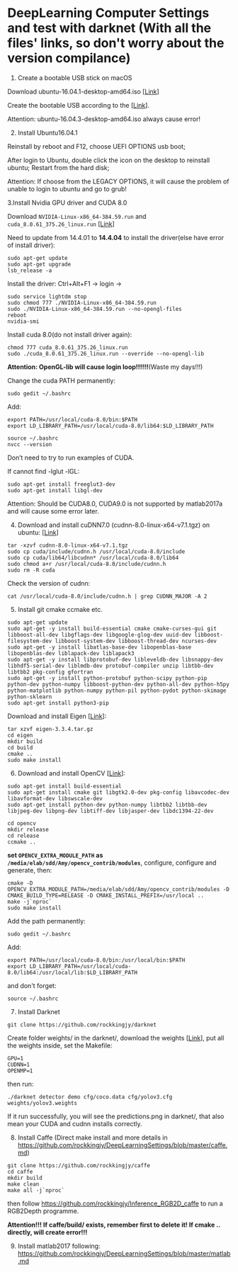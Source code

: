 # DeepLearning Computer Settings and test with darknet (With all the files' links, so don't worry about the version compilance)

1. Create a bootable USB stick on macOS

Download ubuntu-16.04.1-desktop-amd64.iso [[Link](https://drive.google.com/drive/folders/11TobALF_VWeBLsCfoVtJhGeRUMW_Oq1m?usp=sharing)]

Create the bootable USB according to the [[Link](https://tutorials.ubuntu.com/tutorial/tutorial-create-a-usb-stick-on-macos#6)].

Attention: ubuntu-16.04.3-desktop-amd64.iso always cause error!

2. Install Ubuntu16.04.1

Reinstall by reboot and F12, choose UEFI OPTIONS usb boot;

After login to Ubuntu, double click the icon on the desktop to reinstall ubuntu; Restart from the hard disk;

Attention: If choose from the LEGACY OPTIONS, it will cause the problem of unable to login to ubuntu and go to grub!

3.Install Nvidia GPU driver and CUDA 8.0

Download `NVIDIA-Linux-x86_64-384.59.run` and `cuda_8.0.61_375.26_linux.run` [[Link](https://drive.google.com/drive/folders/11TobALF_VWeBLsCfoVtJhGeRUMW_Oq1m?usp=sharing)]

Need to update from 14.4.01 to **14.4.04** to install the driver(else have error of install driver):
```
sudo apt-get update
sudo apt-get upgrade
lsb_release -a
```
Install the driver:
Ctrl+Alt+F1 -> login -> 
```
sudo service lightdm stop 
sudo chmod 777 ./NVIDIA-Linux-x86_64-384.59.run
sudo ./NVIDIA-Linux-x86_64-384.59.run --no-opengl-files 
reboot
nvidia-smi
```
Install cuda 8.0(do not install driver again):
```
chmod 777 cuda_8.0.61_375.26_linux.run
sudo ./cuda_8.0.61_375.26_linux.run --override --no-opengl-lib     
```
**Attention: OpenGL-lib will cause login loop!!!!!!**(Waste my days!!!)

Change the cuda PATH permanently:
```
sudo gedit ~/.bashrc
```
Add:
```
export PATH=/usr/local/cuda-8.0/bin:$PATH
export LD_LIBRARY_PATH=/usr/local/cuda-8.0/lib64:$LD_LIBRARY_PATH
```
```
source ~/.bashrc
nvcc --version
```
Don’t need to try to run examples of CUDA.

If cannot find -lglut -lGL:
```
sudo apt-get install freeglut3-dev
sudo apt-get install libgl-dev
```
Attention: Should be CUDA8.0, CUDA9.0 is not supported by matlab2017a and will cause some error later.

4. Download and install cuDNN7.0 (cudnn-8.0-linux-x64-v7.1.tgz) on ubuntu: [[Link](https://drive.google.com/drive/folders/11TobALF_VWeBLsCfoVtJhGeRUMW_Oq1m?usp=sharing)]
```
tar -xzvf cudnn-8.0-linux-x64-v7.1.tgz
sudo cp cuda/include/cudnn.h /usr/local/cuda-8.0/include
sudo cp cuda/lib64/libcudnn* /usr/local/cuda-8.0/lib64
sudo chmod a+r /usr/local/cuda-8.0/include/cudnn.h 
sudo rm -R cuda
```
Check the version of cudnn:
```
cat /usr/local/cuda-8.0/include/cudnn.h | grep CUDNN_MAJOR -A 2
```

5. Install git cmake ccmake etc.
```
sudo apt-get update
sudo apt-get -y install build-essential cmake cmake-curses-gui git libboost-all-dev libgflags-dev libgoogle-glog-dev uuid-dev libboost-filesystem-dev libboost-system-dev libboost-thread-dev ncurses-dev
sudo apt-get -y install libatlas-base-dev libopenblas-base libopenblas-dev liblapack-dev liblapack3
sudo apt-get -y install libprotobuf-dev libleveldb-dev libsnappy-dev libhdf5-serial-dev liblmdb-dev protobuf-compiler unzip libtbb-dev libtbb2 pkg-config gfortran
sudo apt-get -y install python-protobuf python-scipy python-pip python-dev python-numpy libboost-python-dev python-all-dev python-h5py python-matplotlib python-numpy python-pil python-pydot python-skimage python-sklearn 
sudo apt-get install python3-pip 
```
Download and install Eigen [[Link](https://drive.google.com/drive/folders/11TobALF_VWeBLsCfoVtJhGeRUMW_Oq1m?usp=sharing)]:
```
tar xzvf eigen-3.3.4.tar.gz 
cd eigen
mkdir build
cd build
cmake ..
sudo make install
```

6. Download and install OpenCV [[Link](https://drive.google.com/drive/folders/11TobALF_VWeBLsCfoVtJhGeRUMW_Oq1m?usp=sharing)]:
```
sudo apt-get install build-essential
sudo apt-get install cmake git libgtk2.0-dev pkg-config libavcodec-dev libavformat-dev libswscale-dev
sudo apt-get install python-dev python-numpy libtbb2 libtbb-dev libjpeg-dev libpng-dev libtiff-dev libjasper-dev libdc1394-22-dev

cd opencv
mkdir release
cd release
ccmake ..
```
**set `OPENCV_EXTRA_MODULE_PATH` as `/media/elab/sdd/Amy/opencv_contrib/modules`**,  configure, configure and generate, then:
```
cmake -D OPENCV_EXTRA_MODULE_PATH=/media/elab/sdd/Amy/opencv_contrib/modules -D CMAKE_BUILD_TYPE=RELEASE -D CMAKE_INSTALL_PREFIX=/usr/local ..
make -j`nproc` 
sudo make install
```
Add the path permanently:
```
sudo gedit ~/.bashrc
```
Add:
```
export PATH=/usr/local/cuda-8.0/bin:/usr/local/bin:$PATH
export LD_LIBRARY_PATH=/usr/local/cuda-8.0/lib64:/usr/local/lib:$LD_LIBRARY_PATH
```
and don't forget:
```
source ~/.bashrc
```

7. Install Darknet
```
git clone https://github.com/rockkingjy/darknet
```
Create folder weights/ in the darknet/, download the weights [[Link](https://drive.google.com/drive/folders/1DD1qv4fm-bcdeQIYoB1t_-XciVXq4xxr?usp=sharing)], put all the weights inside, set the Makefile:
```
GPU=1
CUDNN=1
OPENMP=1
```
then run:
```
./darknet detector demo cfg/coco.data cfg/yolov3.cfg weights/yolov3.weights
```
If it run successfully, you will see the predictions.png in darknet/, that also mean your CUDA and cudnn installs correctly.

8. Install Caffe (Direct make install and more details in https://github.com/rockkingjy/DeepLearningSettings/blob/master/caffe.md)
```
git clone https://github.com/rockkingjy/caffe
cd caffe
mkdir build
make clean
make all -j`nproc`
```
then follow https://github.com/rockkingjy/Inference_RGB2D_caffe to run a RGB2Depth programme.

**Attention!!! If caffe/build/ exists, remember first to delete it! If cmake .. directly, will create error!!!**

9. Install matlab2017 following: https://github.com/rockkingjy/DeepLearningSettings/blob/master/matlab.md

